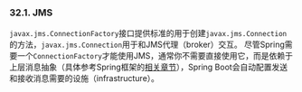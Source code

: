 ### 32.1. JMS

`javax.jms.ConnectionFactory`接口提供标准的用于创建`javax.jms.Connection`的方法，`javax.jms.Connection`用于和JMS代理（broker）交互。
尽管Spring需要一个`ConnectionFactory`才能使用JMS，通常你不需要直接使用它，而是依赖于上层消息抽象（具体参考Spring框架的[相关章节](https://docs.spring.io/spring/docs/5.0.0.RELEASE/spring-framework-reference/htmlsingle/#jms)），Spring Boot会自动配置发送和接收消息需要的设施（infrastructure）。
